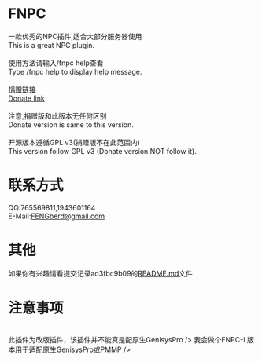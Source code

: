 # FNPC
一款优秀的NPC插件,适合大部分服务器使用<br />
This is a great NPC plugin.<br />
<br />
使用方法请输入/fnpc help查看<br />
Type /fnpc help to display help message.<br />
<br />
[捐赠链接](http://pl.zxda.net/plugins/11.html)<br />
[Donate link](http://pl.zxda.net/plugins/11.html)<br />
<br />
注意,捐赠版和此版本无任何区别<br />
Donate version is same to this version.<br />
<br />
开源版本遵循GPL v3(捐赠版不在此范围内)<br />
This version follow GPL v3 (Donate version NOT follow it).<br />

# 联系方式
QQ:765569811,1943601164<br />
E-Mail:FENGberd@gmail.com<br />

# 其他
如果你有兴趣请看提交记录ad3fbc9b09的[README.md](https://github.com/fengberd/FNPC/blob/ad3fbc9b0909680019ccb7f504207ecf37d0eb1c/README.md)文件

# 注意事项
<br />
此插件为改版插件，该插件并不能真是配原生GenisysPro />
我会做个FNPC-L版本用于适配原生GenisysPro或PMMP />
